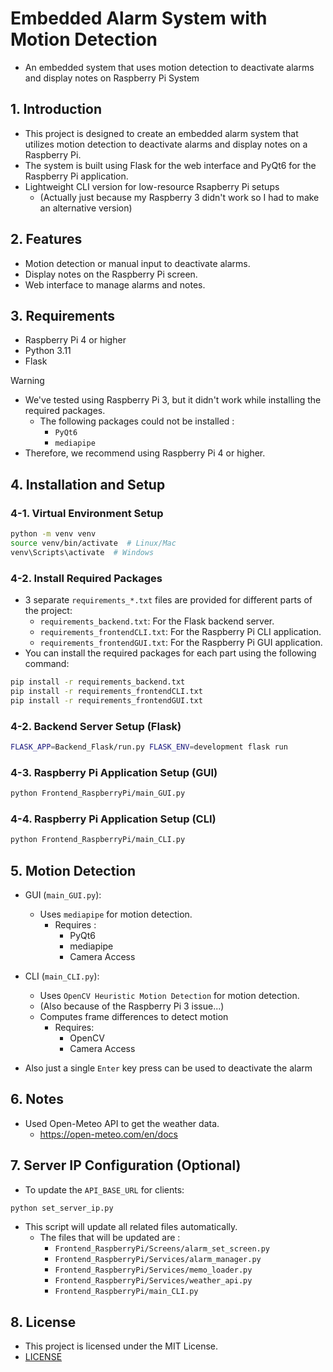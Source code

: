 # Embedded Alarm System with Motion Detection

- An embedded system that uses motion detection to deactivate alarms and display notes on Raspberry Pi System

## 1. Introduction

- This project is designed to create an embedded alarm system that utilizes motion detection to deactivate alarms and display notes on a Raspberry Pi.
- The system is built using Flask for the web interface and PyQt6 for the Raspberry Pi application.
- Lightweight CLI version for low-resource Rsapberry Pi setups
  - (Actually just because my Raspberry 3 didn't work so I had to make an alternative version)

## 2. Features

- Motion detection or manual input to deactivate alarms.
- Display notes on the Raspberry Pi screen.
- Web interface to manage alarms and notes.

## 3. Requirements

- Raspberry Pi 4 or higher
- Python 3.11
- Flask

> [!Warning]
>
> - We've tested using Raspberry Pi 3, but it didn't work while installing the required packages.
>   - The following packages could not be installed :
>     - `PyQt6`
>     - `mediapipe`
> - Therefore, we recommend using Raspberry Pi 4 or higher.

## 4. Installation and Setup

### 4-1. Virtual Environment Setup

```bash
python -m venv venv
source venv/bin/activate  # Linux/Mac
venv\Scripts\activate  # Windows
```

### 4-2. Install Required Packages

- 3 separate `requirements_*.txt` files are provided for different parts of the project:
  - `requirements_backend.txt`: For the Flask backend server.
  - `requirements_frontendCLI.txt`: For the Raspberry Pi CLI application.
  - `requirements_frontendGUI.txt`: For the Raspberry Pi GUI application.
- You can install the required packages for each part using the following command:

```bash
pip install -r requirements_backend.txt
pip install -r requirements_frontendCLI.txt
pip install -r requirements_frontendGUI.txt
```

### 4-2. Backend Server Setup (Flask)

```bash
FLASK_APP=Backend_Flask/run.py FLASK_ENV=development flask run
```

### 4-3. Raspberry Pi Application Setup (GUI)

```bash
python Frontend_RaspberryPi/main_GUI.py
```

### 4-4. Raspberry Pi Application Setup (CLI)

```bash
python Frontend_RaspberryPi/main_CLI.py
```

## 5. Motion Detection

- GUI (`main_GUI.py`):

  - Uses `mediapipe` for motion detection.
    - Requires :
      - PyQt6
      - mediapipe
      - Camera Access

- CLI (`main_CLI.py`):

  - Uses `OpenCV Heuristic Motion Detection` for motion detection.
  - (Also because of the Raspberry Pi 3 issue...)
  - Computes frame differences to detect motion
    - Requires:
      - OpenCV
      - Camera Access

- Also just a single `Enter` key press can be used to deactivate the alarm

## 6. Notes

- Used Open-Meteo API to get the weather data.
  - https://open-meteo.com/en/docs

## 7. Server IP Configuration (Optional)

- To update the `API_BASE_URL` for clients:

```bash
python set_server_ip.py
```

- This script will update all related files automatically.
  - The files that will be updated are :
    - `Frontend_RaspberryPi/Screens/alarm_set_screen.py`
    - `Frontend_RaspberryPi/Services/alarm_manager.py`
    - `Frontend_RaspberryPi/Services/memo_loader.py`
    - `Frontend_RaspberryPi/Services/weather_api.py`
    - `Frontend_RaspberryPi/main_CLI.py`

## 8. License

- This project is licensed under the MIT License.
- [LICENSE](LICENSE.md)

